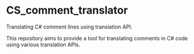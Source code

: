 # CS_comment_translator

Translating C# comment lines using translation API.

This repository aims to provide a tool for translating comments in C# code using various translation APIs.
